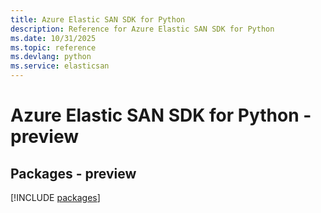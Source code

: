 ```yaml
---
title: Azure Elastic SAN SDK for Python
description: Reference for Azure Elastic SAN SDK for Python
ms.date: 10/31/2025
ms.topic: reference
ms.devlang: python
ms.service: elasticsan
---
```

# Azure Elastic SAN SDK for Python - preview
## Packages - preview
[!INCLUDE [packages](elastic-san-index.md)]